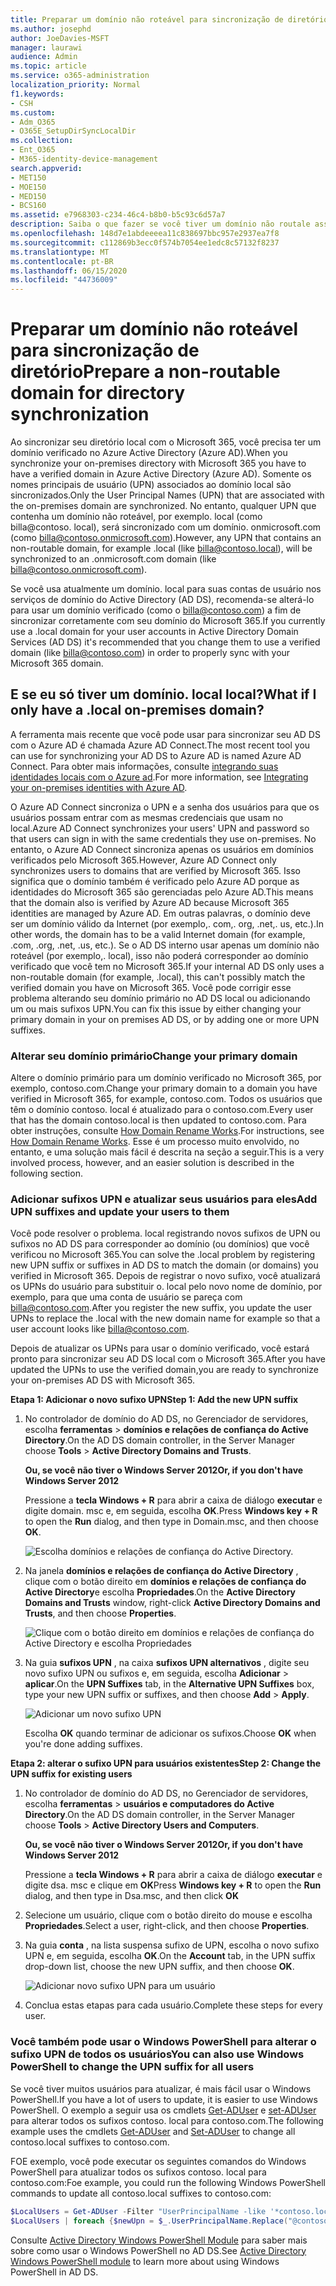 ```yaml
---
title: Preparar um domínio não roteável para sincronização de diretório
ms.author: josephd
author: JoeDavies-MSFT
manager: laurawi
audience: Admin
ms.topic: article
ms.service: o365-administration
localization_priority: Normal
f1.keywords:
- CSH
ms.custom:
- Adm_O365
- O365E_SetupDirSyncLocalDir
ms.collection:
- Ent_O365
- M365-identity-device-management
search.appverid:
- MET150
- MOE150
- MED150
- BCS160
ms.assetid: e7968303-c234-46c4-b8b0-b5c93c6d57a7
description: Saiba o que fazer se você tiver um domínio não routale associado aos seus usuários locais antes de sincronizar com o Microsoft 365.
ms.openlocfilehash: 148d7e1abdeeeea11c838697bbc957e2937ea7f8
ms.sourcegitcommit: c112869b3ecc0f574b7054ee1edc8c57132f8237
ms.translationtype: MT
ms.contentlocale: pt-BR
ms.lasthandoff: 06/15/2020
ms.locfileid: "44736009"
---
```

# <a name="prepare-a-non-routable-domain-for-directory-synchronization"></a><span data-ttu-id="c83ce-103">Preparar um domínio não roteável para sincronização de diretório</span><span class="sxs-lookup"><span data-stu-id="c83ce-103">Prepare a non-routable domain for directory synchronization</span></span>
<span data-ttu-id="c83ce-104">Ao sincronizar seu diretório local com o Microsoft 365, você precisa ter um domínio verificado no Azure Active Directory (Azure AD).</span><span class="sxs-lookup"><span data-stu-id="c83ce-104">When you synchronize your on-premises directory with Microsoft 365 you have to have a verified domain in Azure Active Directory (Azure AD).</span></span> <span data-ttu-id="c83ce-105">Somente os nomes principais de usuário (UPN) associados ao domínio local são sincronizados.</span><span class="sxs-lookup"><span data-stu-id="c83ce-105">Only the User Principal Names (UPN) that are associated with the on-premises domain are synchronized.</span></span> <span data-ttu-id="c83ce-106">No entanto, qualquer UPN que contenha um domínio não roteável, por exemplo. local (como billa@contoso. local), será sincronizado com um domínio. onmicrosoft.com (como billa@contoso.onmicrosoft.com).</span><span class="sxs-lookup"><span data-stu-id="c83ce-106">However, any UPN that contains an non-routable domain, for example .local (like billa@contoso.local), will be synchronized to an .onmicrosoft.com domain (like billa@contoso.onmicrosoft.com).</span></span> 

<span data-ttu-id="c83ce-107">Se você usa atualmente um domínio. local para suas contas de usuário nos serviços de domínio do Active Directory (AD DS), recomenda-se alterá-lo para usar um domínio verificado (como o billa@contoso.com) a fim de sincronizar corretamente com seu domínio do Microsoft 365.</span><span class="sxs-lookup"><span data-stu-id="c83ce-107">If you currently use a .local domain for your user accounts in Active Directory Domain Services (AD DS) it's recommended that you change them to use a verified domain (like billa@contoso.com) in order to properly sync with your Microsoft 365 domain.</span></span>
  
## <a name="what-if-i-only-have-a-local-on-premises-domain"></a><span data-ttu-id="c83ce-108">E se eu só tiver um domínio. local local?</span><span class="sxs-lookup"><span data-stu-id="c83ce-108">What if I only have a .local on-premises domain?</span></span>

<span data-ttu-id="c83ce-109">A ferramenta mais recente que você pode usar para sincronizar seu AD DS com o Azure AD é chamada Azure AD Connect.</span><span class="sxs-lookup"><span data-stu-id="c83ce-109">The most recent tool you can use for synchronizing your AD DS to Azure AD is named Azure AD Connect.</span></span> <span data-ttu-id="c83ce-110">Para obter mais informações, consulte [integrando suas identidades locais com o Azure ad](https://docs.microsoft.com/azure/architecture/reference-architectures/identity/azure-ad).</span><span class="sxs-lookup"><span data-stu-id="c83ce-110">For more information, see [Integrating your on-premises identities with Azure AD](https://docs.microsoft.com/azure/architecture/reference-architectures/identity/azure-ad).</span></span>
  
<span data-ttu-id="c83ce-111">O Azure AD Connect sincroniza o UPN e a senha dos usuários para que os usuários possam entrar com as mesmas credenciais que usam no local.</span><span class="sxs-lookup"><span data-stu-id="c83ce-111">Azure AD Connect synchronizes your users' UPN and password so that users can sign in with the same credentials they use on-premises.</span></span> <span data-ttu-id="c83ce-112">No entanto, o Azure AD Connect sincroniza apenas os usuários em domínios verificados pelo Microsoft 365.</span><span class="sxs-lookup"><span data-stu-id="c83ce-112">However, Azure AD Connect only synchronizes users to domains that are verified by Microsoft 365.</span></span> <span data-ttu-id="c83ce-113">Isso significa que o domínio também é verificado pelo Azure AD porque as identidades do Microsoft 365 são gerenciadas pelo Azure AD.</span><span class="sxs-lookup"><span data-stu-id="c83ce-113">This means that the domain also is verified by Azure AD because Microsoft 365 identities are managed by Azure AD.</span></span> <span data-ttu-id="c83ce-114">Em outras palavras, o domínio deve ser um domínio válido da Internet (por exemplo,. com,. org, .net,. us, etc.).</span><span class="sxs-lookup"><span data-stu-id="c83ce-114">In other words, the domain has to be a valid Internet domain (for example, .com, .org, .net, .us, etc.).</span></span> <span data-ttu-id="c83ce-115">Se o AD DS interno usar apenas um domínio não roteável (por exemplo,. local), isso não poderá corresponder ao domínio verificado que você tem no Microsoft 365.</span><span class="sxs-lookup"><span data-stu-id="c83ce-115">If your internal AD DS only uses a non-routable domain (for example, .local), this can't possibly match the verified domain you have on Microsoft 365.</span></span> <span data-ttu-id="c83ce-116">Você pode corrigir esse problema alterando seu domínio primário no AD DS local ou adicionando um ou mais sufixos UPN.</span><span class="sxs-lookup"><span data-stu-id="c83ce-116">You can fix this issue by either changing your primary domain in your on premises AD DS, or by adding one or more UPN suffixes.</span></span>
  
### <a name="change-your-primary-domain"></a><span data-ttu-id="c83ce-117">**Alterar seu domínio primário**</span><span class="sxs-lookup"><span data-stu-id="c83ce-117">**Change your primary domain**</span></span>

<span data-ttu-id="c83ce-118">Altere o domínio primário para um domínio verificado no Microsoft 365, por exemplo, contoso.com.</span><span class="sxs-lookup"><span data-stu-id="c83ce-118">Change your primary domain to a domain you have verified in Microsoft 365, for example, contoso.com.</span></span> <span data-ttu-id="c83ce-119">Todos os usuários que têm o domínio contoso. local é atualizado para o contoso.com.</span><span class="sxs-lookup"><span data-stu-id="c83ce-119">Every user that has the domain contoso.local is then updated to contoso.com.</span></span> <span data-ttu-id="c83ce-120">Para obter instruções, consulte [How Domain Rename Works](https://go.microsoft.com/fwlink/p/?LinkId=624174).</span><span class="sxs-lookup"><span data-stu-id="c83ce-120">For instructions, see [How Domain Rename Works](https://go.microsoft.com/fwlink/p/?LinkId=624174).</span></span> <span data-ttu-id="c83ce-121">Esse é um processo muito envolvido, no entanto, e uma solução mais fácil é descrita na seção a seguir.</span><span class="sxs-lookup"><span data-stu-id="c83ce-121">This is a very involved process, however, and an easier solution is described in the following section.</span></span>
  
### <a name="add-upn-suffixes-and-update-your-users-to-them"></a><span data-ttu-id="c83ce-122">**Adicionar sufixos UPN e atualizar seus usuários para eles**</span><span class="sxs-lookup"><span data-stu-id="c83ce-122">**Add UPN suffixes and update your users to them**</span></span>

<span data-ttu-id="c83ce-123">Você pode resolver o problema. local registrando novos sufixos de UPN ou sufixos no AD DS para corresponder ao domínio (ou domínios) que você verificou no Microsoft 365.</span><span class="sxs-lookup"><span data-stu-id="c83ce-123">You can solve the .local problem by registering new UPN suffix or suffixes in AD DS to match the domain (or domains) you verified in Microsoft 365.</span></span> <span data-ttu-id="c83ce-124">Depois de registrar o novo sufixo, você atualizará os UPNs do usuário para substituir o. local pelo novo nome de domínio, por exemplo, para que uma conta de usuário se pareça com billa@contoso.com.</span><span class="sxs-lookup"><span data-stu-id="c83ce-124">After you register the new suffix, you update the user UPNs to replace the .local with the new domain name for example so that a user account looks like billa@contoso.com.</span></span>
  
<span data-ttu-id="c83ce-125">Depois de atualizar os UPNs para usar o domínio verificado, você estará pronto para sincronizar seu AD DS local com o Microsoft 365.</span><span class="sxs-lookup"><span data-stu-id="c83ce-125">After you have updated the UPNs to use the verified domain,you are ready to synchronize your on-premises AD DS with Microsoft 365.</span></span>
  
 <span data-ttu-id="c83ce-126">**Etapa 1: Adicionar o novo sufixo UPN**</span><span class="sxs-lookup"><span data-stu-id="c83ce-126">**Step 1: Add the new UPN suffix**</span></span>
  
1. <span data-ttu-id="c83ce-127">No controlador de domínio do AD DS, no Gerenciador de servidores, escolha **ferramentas** \> **domínios e relações de confiança do Active Directory**.</span><span class="sxs-lookup"><span data-stu-id="c83ce-127">On the AD DS domain controller, in the Server Manager choose **Tools** \> **Active Directory Domains and Trusts**.</span></span>
    
    <span data-ttu-id="c83ce-128">**Ou, se você não tiver o Windows Server 2012**</span><span class="sxs-lookup"><span data-stu-id="c83ce-128">**Or, if you don't have Windows Server 2012**</span></span>
    
    <span data-ttu-id="c83ce-129">Pressione a **tecla Windows + R** para abrir a caixa de diálogo **executar** e digite domain. msc e, em seguida, escolha **OK**.</span><span class="sxs-lookup"><span data-stu-id="c83ce-129">Press **Windows key + R** to open the **Run** dialog, and then type in Domain.msc, and then choose **OK**.</span></span>
    
    ![Escolha domínios e relações de confiança do Active Directory.](media/46b6e007-9741-44af-8517-6f682e0ac974.png)
  
2. <span data-ttu-id="c83ce-131">Na janela **domínios e relações de confiança do Active Directory** , clique com o botão direito em **domínios e relações de confiança do Active Directory**e escolha **Propriedades**.</span><span class="sxs-lookup"><span data-stu-id="c83ce-131">On the **Active Directory Domains and Trusts** window, right-click **Active Directory Domains and Trusts**, and then choose **Properties**.</span></span>
    
    ![Clique com o botão direito em domínios e relações de confiança do Active Directory e escolha Propriedades](media/39d20812-ffb5-4ba9-8d7b-477377ac360d.png)
  
3. <span data-ttu-id="c83ce-133">Na guia **sufixos UPN** , na caixa **sufixos UPN alternativos** , digite seu novo sufixo UPN ou sufixos e, em seguida, escolha **Adicionar** \> **aplicar**.</span><span class="sxs-lookup"><span data-stu-id="c83ce-133">On the **UPN Suffixes** tab, in the **Alternative UPN Suffixes** box, type your new UPN suffix or suffixes, and then choose **Add** \> **Apply**.</span></span>
    
    ![Adicionar um novo sufixo UPN](media/a4aaf919-7adf-469a-b93f-83ef284c0915.PNG)
  
    <span data-ttu-id="c83ce-135">Escolha **OK** quando terminar de adicionar os sufixos.</span><span class="sxs-lookup"><span data-stu-id="c83ce-135">Choose **OK** when you're done adding suffixes.</span></span> 
    
 <span data-ttu-id="c83ce-136">**Etapa 2: alterar o sufixo UPN para usuários existentes**</span><span class="sxs-lookup"><span data-stu-id="c83ce-136">**Step 2: Change the UPN suffix for existing users**</span></span>
  
1. <span data-ttu-id="c83ce-137">No controlador de domínio do AD DS, no Gerenciador de servidores, escolha **ferramentas** \> **usuários e computadores do Active Directory**.</span><span class="sxs-lookup"><span data-stu-id="c83ce-137">On the AD DS domain controller, in the Server Manager choose **Tools** \> **Active Directory Users and Computers**.</span></span>
    
    <span data-ttu-id="c83ce-138">**Ou, se você não tiver o Windows Server 2012**</span><span class="sxs-lookup"><span data-stu-id="c83ce-138">**Or, if you don't have Windows Server 2012**</span></span>
    
    <span data-ttu-id="c83ce-139">Pressione a **tecla Windows + R** para abrir a caixa de diálogo **executar** e digite dsa. msc e clique em **OK**</span><span class="sxs-lookup"><span data-stu-id="c83ce-139">Press **Windows key + R** to open the **Run** dialog, and then type in Dsa.msc, and then click **OK**</span></span>
    
2. <span data-ttu-id="c83ce-140">Selecione um usuário, clique com o botão direito do mouse e escolha **Propriedades**.</span><span class="sxs-lookup"><span data-stu-id="c83ce-140">Select a user, right-click, and then choose **Properties**.</span></span>
    
3. <span data-ttu-id="c83ce-141">Na guia **conta** , na lista suspensa sufixo de UPN, escolha o novo sufixo UPN e, em seguida, escolha **OK**.</span><span class="sxs-lookup"><span data-stu-id="c83ce-141">On the **Account** tab, in the UPN suffix drop-down list, choose the new UPN suffix, and then choose **OK**.</span></span>
    
    ![Adicionar novo sufixo UPN para um usuário](media/54876751-49f0-48cc-b864-2623c4835563.png)
  
4. <span data-ttu-id="c83ce-143">Conclua estas etapas para cada usuário.</span><span class="sxs-lookup"><span data-stu-id="c83ce-143">Complete these steps for every user.</span></span>
    
   
### <a name="you-can-also-use-windows-powershell-to-change-the-upn-suffix-for-all-users"></a><span data-ttu-id="c83ce-144">**Você também pode usar o Windows PowerShell para alterar o sufixo UPN de todos os usuários**</span><span class="sxs-lookup"><span data-stu-id="c83ce-144">**You can also use Windows PowerShell to change the UPN suffix for all users**</span></span>

<span data-ttu-id="c83ce-145">Se você tiver muitos usuários para atualizar, é mais fácil usar o Windows PowerShell.</span><span class="sxs-lookup"><span data-stu-id="c83ce-145">If you have a lot of users to update, it is easier to use Windows PowerShell.</span></span> <span data-ttu-id="c83ce-146">O exemplo a seguir usa os cmdlets [Get-ADUser](https://go.microsoft.com/fwlink/p/?LinkId=624312) e [set-ADUser](https://go.microsoft.com/fwlink/p/?LinkId=624313) para alterar todos os sufixos contoso. local para contoso.com.</span><span class="sxs-lookup"><span data-stu-id="c83ce-146">The following example uses the cmdlets [Get-ADUser](https://go.microsoft.com/fwlink/p/?LinkId=624312) and [Set-ADUser](https://go.microsoft.com/fwlink/p/?LinkId=624313) to change all contoso.local suffixes to contoso.com.</span></span> 

<span data-ttu-id="c83ce-147">FOE exemplo, você pode executar os seguintes comandos do Windows PowerShell para atualizar todos os sufixos contoso. local para contoso.com:</span><span class="sxs-lookup"><span data-stu-id="c83ce-147">Foe example, you could run the following Windows PowerShell commands to update all contoso.local suffixes to contoso.com:</span></span>
    
  ```powershell
  $LocalUsers = Get-ADUser -Filter "UserPrincipalName -like '*contoso.local'" -Properties userPrincipalName -ResultSetSize $null
  $LocalUsers | foreach {$newUpn = $_.UserPrincipalName.Replace("@contoso.local","@contoso.com"); $_ | Set-ADUser -UserPrincipalName $newUpn}
  ```

<span data-ttu-id="c83ce-148">Consulte [Active Directory Windows PowerShell Module](https://go.microsoft.com/fwlink/p/?LinkId=624314) para saber mais sobre como usar o Windows PowerShell no AD DS.</span><span class="sxs-lookup"><span data-stu-id="c83ce-148">See [Active Directory Windows PowerShell module](https://go.microsoft.com/fwlink/p/?LinkId=624314) to learn more about using Windows PowerShell in AD DS.</span></span> 

